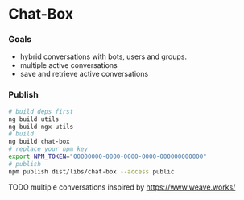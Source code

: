 # Chat-Box

### Goals

- hybrid conversations with bots, users and groups.
- multiple active conversations
- save and retrieve active conversations

### Publish
```bash
# build deps first
ng build utils
ng build ngx-utils
# build
ng build chat-box
# replace your npm key
export NPM_TOKEN="00000000-0000-0000-0000-000000000000"
# publish
npm publish dist/libs/chat-box --access public
```


TODO
multiple conversations inspired by
https://www.weave.works/
